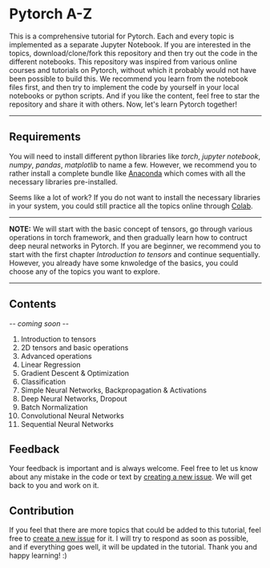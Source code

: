 # Pytorch A-Z
This is a comprehensive tutorial for Pytorch. Each and every topic is implemented as a separate Jupyter Notebook. If you are interested in the topics, download/clone/fork this repository and then try out the code in the different notebooks. This repository was inspired from various online courses and tutorials on Pytorch, without which it probably would not have been possible to build this. We recommend you learn from the notebook files first, and then try to implement the code by yourself in your local notebooks or python scripts. And if you like the content, feel free to star the repository and share it with others. Now, let's learn Pytorch together!

-----
## Requirements
You will need to install different python libraries like _torch_, _jupyter notebook_, _numpy_, _pandas_, _matplotlib_ to name a few. However, we recommend you to rather install a complete bundle like [Anaconda](https://www.anaconda.com/distribution/) which comes with all the necessary libraries pre-installed.

Seems like a lot of work? If you do not want to install the necessary libraries in your system, you could still practice all the topics online through [Colab](https://colab.research.google.com).

-----
__NOTE:__ We will start with the basic concept of tensors, go through various operations in torch framework, and then gradually learn how to contruct deep neural networks in Pytorch. If you are beginner, we recommend you to start with the first chapter _Introduction to tensors_ and continue sequentially. However, you already have some knwoledge of the basics, you could choose any of the topics you want to explore.

-----
## Contents

_-- coming soon --_

1. Introduction to tensors
2. 2D tensors and basic operations
3. Advanced operations
4. Linear Regression
5. Gradient Descent & Optimization
6. Classification
7. Simple Neural Networks, Backpropagation & Activations
8. Deep Neural Networks, Dropout
9. Batch Normalization
10. Convolutional Neural Networks
11. Sequential Neural Networks

## Feedback
Your feedback is important and is always welcome. Feel free to let us know about any mistake in the code or text by [creating a new issue](https://github.com/SouravDutta91/pytorch-tutorial/issues). We will get back to you and work on it.

## Contribution
If you feel that there are more topics that could be added to this tutorial, feel free to [create a new issue](https://github.com/SouravDutta91/pytorch-tutorial/issues) for it. I will try to respond as soon as possible, and if everything goes well, it will be updated in the tutorial. Thank you and happy learning! :)

